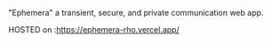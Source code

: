 "Ephemera" a transient, secure, and private communication web app.

HOSTED on :https://ephemera-rho.vercel.app/
